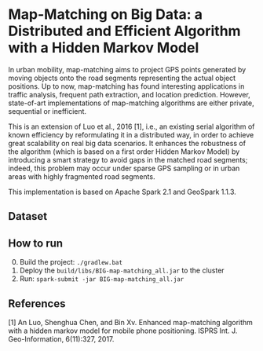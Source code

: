 # Map-Matching on Big Data: a Distributed and Efficient Algorithm with a Hidden Markov Model
In urban mobility, map-matching aims to project GPS points generated by moving objects onto the road segments representing the actual object positions. Up to now, map-matching has found interesting applications in traffic analysis, frequent path extraction, and location prediction. However, state-of-art implementations of map-matching algorithms are either private, sequential or inefficient. 

This is an extension of Luo et al., 2016 [1], i.e., an existing serial algorithm of known efficiency by reformulating it in a distributed way, in order to achieve great scalability on real big data scenarios. It enhances the robustness of the algorithm (which is based on a first order Hidden Markov Model) by introducing a smart strategy to avoid gaps in the matched road segments; indeed, this problem may occur under sparse GPS sampling or in urban areas with highly fragmented road segments. 

This implementation is based on Apache Spark 2.1 and GeoSpark 1.1.3.

## Dataset



## How to run

0. Build the project: `./gradlew.bat`
1. Deploy the `build/libs/BIG-map-matching_all.jar` to the cluster
2. Run: `spark-submit -jar BIG-map-matching_all.jar`

## References 

[1] An Luo, Shenghua Chen, and Bin Xv. Enhanced map-matching algorithm with a hidden markov model for mobile phone positioning. ISPRS Int. J. Geo-Information, 6(11):327, 2017.
